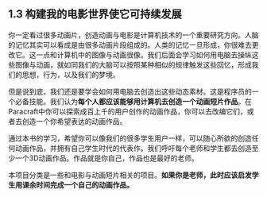 ## 1.3 构建我的电影世界使它可持续发展
你一定看过很多动画片，创造动画与电影是计算机技术的一个重要研究方向。人脑的记忆其实可以看成是由很多动画片段组成的。人类的记忆一旦形成，你很难去更改它。这一点和计算机中的图像与动画很像。我们后面会学习如何用电脑去操纵这些图像与动画，就如同我们的大脑可以按照某种相似的规律触发这些回忆，形成我们的思想，行为，以及我们的梦境。

但是说到底，我们还是要学会如何用电脑去创造出这些动态素材。这是程序员的一个必备技能。我们认为**每个人都应该能够用计算机去创造一个动画短片作品**。在Paracraft中你可以探索成百上千的用户创作的动画作品，你可以去改编它们，或者去创造一个你希望表达的动画作品。 

通过本书的学习，希望你可以像我们的很多学生用户一样，可以随心所欲的创造任何动画作品，并拥有自己学生时代的代表作。我们呼吁每个老师和学生都去创造至少一个3D动画作品。作品就是你自己，作品也是最好的老师。 

本项目分类是一些和电影与动画短片相关的项目。**如果你是老师，此时应该启发学生用课余时间完成一个自己的动画作品。**